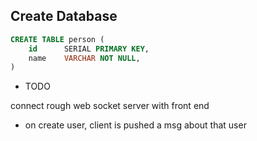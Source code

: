 ## Create Database

```sql
CREATE TABLE person (
    id      SERIAL PRIMARY KEY,
    name    VARCHAR NOT NULL,
)
```


- TODO

connect rough web socket server with front end
- on create user, client is pushed a msg about that user